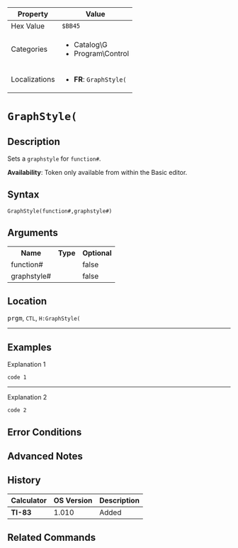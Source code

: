| Property      | Value |
|---------------|-------|
| Hex Value     | `$BB45`|
| Categories    | <ul><li>Catalog\G</li><li>Program\Control</li></ul> |
| Localizations | <ul><li><b>FR</b>: `GraphStyle(`</li></ul> |

# `GraphStyle(`

## Description
Sets a `graphstyle` for `function#`.


<b>Availability</b>: Token only available from within the Basic editor.

## Syntax
`GraphStyle(function#,graphstyle#)`

## Arguments
<table>
<tr><th>Name</th><th>Type</th><th>Optional</th></tr>

<tr><td>function#</td><td></td><td>false</td></tr>

<tr><td>graphstyle#</td><td></td><td>false</td></tr>

</table>

## Location
<kbd>prgm</kbd>, `CTL`, `H:GraphStyle(`
<hr>

## Examples

Explanation 1
```ti-basic
code 1
```
---
Explanation 2
```ti-basic
code 2
```

## Error Conditions


## Advanced Notes


## History
| Calculator | OS Version | Description |
|------------|------------|-------------|
| <b>TI-83</b> | 1.010 | Added

## Related Commands

    